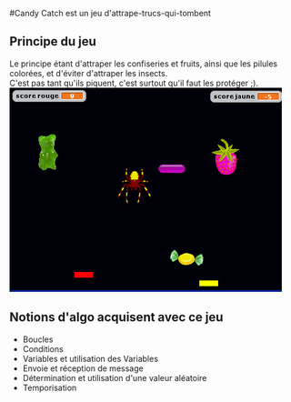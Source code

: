 #Candy Catch est un jeu d'attrape-trucs-qui-tombent

## Principe du jeu
Le principe étant d'attraper les confiseries et fruits, ainsi que les pilules colorées, et d'éviter d'attraper les insects.  
C'est pas tant qu'ils piquent, c'est surtout qu'il faut les protéger ;).  
![Alt text](screenshot_CandyCatch.png)  

## Notions d'algo acquisent avec ce jeu

- Boucles
- Conditions
- Variables et utilisation des Variables
- Envoie et réception de message
- Détermination et utilisation d'une valeur aléatoire
- Temporisation
